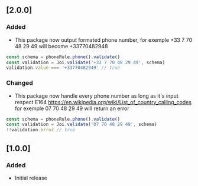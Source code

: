 ## [2.0.0]
### Added
- This package now output formated phone number, for exemple +33 7 70 48 29 49 will become +33770482948
```js
const schema = phoneRule.phone().validate()
const validation = Joi.validate('+33 7 70 48 29 49', schema)
validation.value === '+33770482949' // true
```
### Changed
- This package now handle every phone number as long as it's input respect E164
https://en.wikipedia.org/wiki/List_of_country_calling_codes
for exemple 07 70 48 29 49 will return an error
```js
const schema = phoneRule.phone().validate()
const validation = Joi.validate('07 70 48 29 49', schema)
!!validation.error // true
```

## [1.0.0]
### Added
- Initial release
